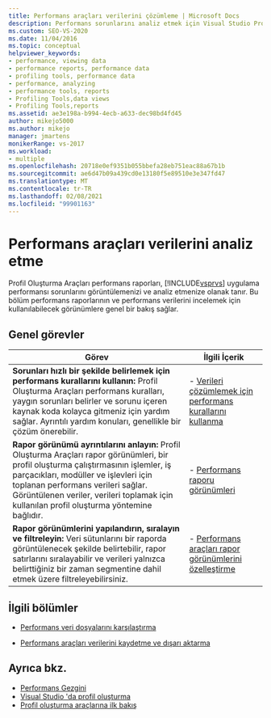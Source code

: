 ```yaml
---
title: Performans araçları verilerini çözümleme | Microsoft Docs
description: Performans sorunlarını analiz etmek için Visual Studio Profil Oluşturma Araçları sağladığı performans raporları ve görünümleri hakkında bilgi edinin.
ms.custom: SEO-VS-2020
ms.date: 11/04/2016
ms.topic: conceptual
helpviewer_keywords:
- performance, viewing data
- performance reports, performance data
- profiling tools, performance data
- performance, analyzing
- performance tools, reports
- Profiling Tools,data views
- Profiling Tools,reports
ms.assetid: ae3e198a-b994-4ecb-a633-dec98bd4fd45
author: mikejo5000
ms.author: mikejo
manager: jmartens
monikerRange: vs-2017
ms.workload:
- multiple
ms.openlocfilehash: 20718e0ef9351b055bbefa28eb751eac88a67b1b
ms.sourcegitcommit: ae6d47b09a439cd0e13180f5e89510e3e347fd47
ms.translationtype: MT
ms.contentlocale: tr-TR
ms.lasthandoff: 02/08/2021
ms.locfileid: "99901163"
---
```

# <a name="analyze-performance-tools-data"></a>Performans araçları verilerini analiz etme
Profil Oluşturma Araçları performans raporları, [!INCLUDE[vsprvs](../code-quality/includes/vsprvs_md.md)] uygulama performansı sorunlarını görüntülemenizi ve analiz etmenize olanak tanır. Bu bölüm performans raporlarının ve performans verilerini incelemek için kullanılabilecek görünümlere genel bir bakış sağlar.

## <a name="common-tasks"></a>Genel görevler

|Görev|İlgili İçerik|
|----------|---------------------|
|**Sorunları hızlı bir şekilde belirlemek için performans kurallarını kullanın:** Profil Oluşturma Araçları performans kuralları, yaygın sorunları belirler ve sorunu içeren kaynak koda kolayca gitmeniz için yardım sağlar. Ayrıntılı yardım konuları, genellikle bir çözüm önerebilir.|-   [Verileri çözümlemek için performans kurallarını kullanma](../profiling/using-performance-rules-to-analyze-data.md)|
|**Rapor görünümü ayrıntılarını anlayın:** Profil Oluşturma Araçları rapor görünümleri, bir profil oluşturma çalıştırmasının işlemler, iş parçacıkları, modüller ve işlevleri için toplanan performans verileri sağlar. Görüntülenen veriler, verileri toplamak için kullanılan profil oluşturma yöntemine bağlıdır.|-   [Performans raporu görünümleri](../profiling/performance-report-views.md)|
|**Rapor görünümlerini yapılandırın, sıralayın ve filtreleyin:** Veri sütunlarını bir raporda görüntülenecek şekilde belirtebilir, rapor satırlarını sıralayabilir ve verileri yalnızca belirttiğiniz bir zaman segmentine dahil etmek üzere filtreleyebilirsiniz.|-   [Performans araçları rapor görünümlerini özelleştirme](../profiling/customizing-performance-tools-report-views.md)|

## <a name="related-sections"></a>İlgili bölümler
- [Performans veri dosyalarını karşılaştırma](../profiling/comparing-performance-data-files.md)

- [Performans araçları verilerini kaydetme ve dışarı aktarma](../profiling/saving-and-exporting-performance-tools-data.md)

## <a name="see-also"></a>Ayrıca bkz.
- [Performans Gezgini](../profiling/performance-explorer.md)
- [Visual Studio 'da profil oluşturma](../profiling/index.yml)
- [Profil oluşturma araçlarına ilk bakış](../profiling/profiling-feature-tour.md)

